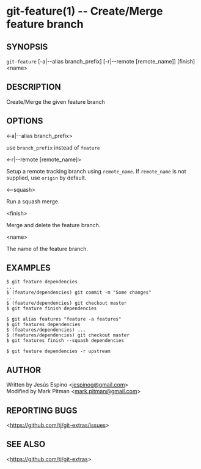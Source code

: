 git-feature(1) -- Create/Merge feature branch
=======================================

## SYNOPSIS

`git-feature` [-a|--alias branch_prefix] [-r|--remote [remote_name]] [finish] &lt;name&gt;

## DESCRIPTION

  Create/Merge the given feature branch

## OPTIONS

  &lt;-a|--alias branch_prefix&gt;

  use `branch_prefix` instead of `feature`

  &lt;-r|--remote [remote_name]&gt;

  Setup a remote tracking branch using `remote_name`. If `remote_name` is not supplied, use `origin` by default.

  &lt;--squash&gt;

  Run a squash merge.

  &lt;finish&gt;

  Merge and delete the feature branch.

  &lt;name&gt;

  The name of the feature branch.

## EXAMPLES

    $ git feature dependencies
    ...
    $ (feature/dependencies) git commit -m "Some changes"
    ...
    $ (feature/dependencies) git checkout master
    $ git feature finish dependencies

    $ git alias features "feature -a features"
    $ git features dependencies
    $ (features/dependencies) ...
    $ (features/dependencies) git checkout master
    $ git features finish --squash dependencies

	$ git feature dependencies -r upstream

## AUTHOR

Written by Jesús Espino &lt;<jespinog@gmail.com>&gt;  
Modified by Mark Pitman &lt;<mark.pitman@gmail.com>&gt;

## REPORTING BUGS

&lt;<https://github.com/tj/git-extras/issues>&gt;

## SEE ALSO

&lt;<https://github.com/tj/git-extras>&gt;
